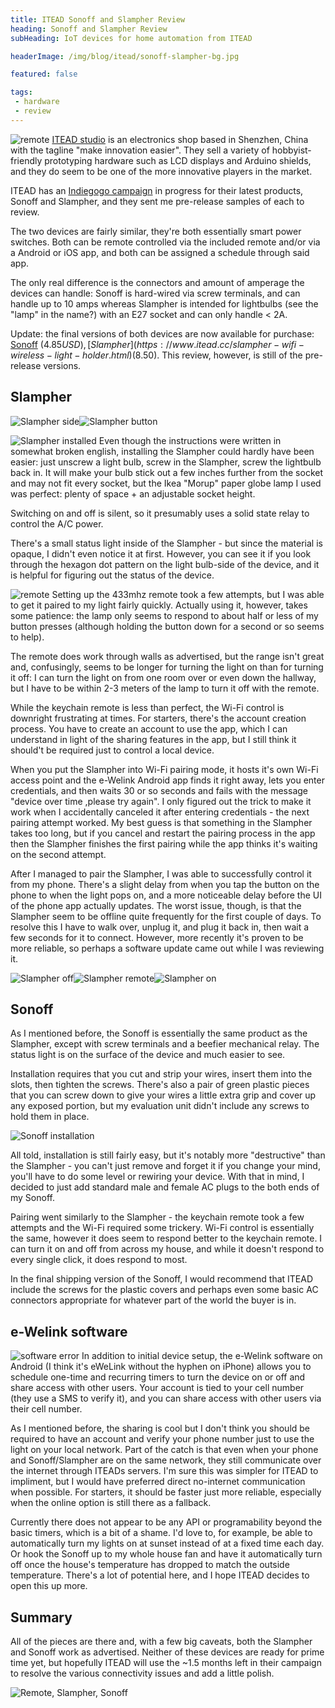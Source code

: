 ```yaml
---
title: ITEAD Sonoff and Slampher Review
heading: Sonoff and Slampher Review
subHeading: IoT devices for home automation from ITEAD

headerImage: /img/blog/itead/sonoff-slampher-bg.jpg

featured: false

tags:
 - hardware
 - review
---
```


<img class="left" src="/img/blog/itead/sonoff-slampher.jpg" alt="remote" /> <a href="https://www.itead.cc/">ITEAD studio</a> is an electronics shop based in Shenzhen, China with the tagline "make innovation easier". 
They sell a variety of hobbyist-friendly prototyping hardware such as LCD displays and Arduino shields, and they do seem to be one of the more innovative players in the market.

ITEAD has an <a href="https://www.indiegogo.com/projects/sonoff-slampher-low-cost-smart-home-solution#/">Indiegogo campaign</a> 
in progress for their latest products, Sonoff and Slampher, and they sent me pre-release samples of each to review.

The two devices are fairly similar, they're both essentially smart power switches. 
Both can be remote controlled via the included remote and/or via a Android or iOS app, and both can be assigned a schedule through said app.

The only real difference is the connectors and amount of amperage the devices can handle: 
Sonoff is hard-wired via screw terminals, and can handle up to 10 amps
whereas Slampher is intended for lightbulbs (see the "lamp" in the name?) with an E27 socket and can only handle &lt; 2A.

<!--more-->

Update: the final versions of both devices are now available for purchase: [Sonoff](https://www.itead.cc/sonoff-wifi-wireless-switch.html) ($4.85 USD), [Slampher](https://www.itead.cc/slampher-wifi-wireless-light-holder.html) ($8.50). This review, however, is still of the pre-release versions.

## Slampher

![Slampher side](/img/blog/itead/slampher-side.jpg)![Slampher button](/img/blog/itead/slampher-button.jpg)

<img class="right" src="/img/blog/itead/slampher-installed.jpg" alt="Slampher installed"/> Even though the instructions were written in somewhat broken english, installing the Slampher could hardly have been easier: just unscrew a light bulb, screw in the Slampher, screw the lightbulb back in. 
It will make your bulb stick out a few inches further from the socket and may not fit every socket, but the Ikea "Morup" paper globe lamp I used was perfect: plenty of space + an adjustable socket height.

Switching on and off is silent, so it presumably uses a solid state relay to control the A/C power.

There's a small status light inside of the Slampher - but since the material is opaque, I didn't even notice it at first. 
However, you can see it if you look through the hexagon dot pattern on the light bulb-side of the device, and it is helpful for figuring out the status of the device.

<img class="left" src="/img/blog/itead/remote.jpg" alt="remote" /> Setting up the 433mhz remote took a few attempts, but I was able to get it paired to my light fairly quickly. 
Actually using it, however, takes some patience: the lamp only seems to respond to about half or less of my button presses (although holding the button down for a second or so seems to help).


The remote does work through walls as advertised, but the range isn't great and, confusingly, seems to be longer for turning the light on than for turning it off:
I can turn the light on from one room over or even down the hallway, but I have to be within 2-3 meters of the lamp to turn it off with the remote.


While the keychain remote is less than perfect, the Wi-Fi control is downright frustrating at times. For starters, there's the account creation process.
You have to create an account to use the app, which I can understand in light of the sharing features in the app, but I still think it should't be required just to control a local device. 

When you put the Slampher into Wi-Fi pairing mode, it hosts it's own Wi-Fi access point and the e-Welink Android app finds it right away, lets you enter credentials, and then waits 30 or so seconds and fails with the message "device over time ,please try again".
I only figured out the trick to make it work when I accidentally canceled it after entering credentials - the next pairing attempt worked. 
My best guess is that something in the Slampher takes too long, but if you cancel and restart the pairing process in the app then the Slampher finishes the first pairing while the app thinks it's waiting on the second attempt.

After I managed to pair the Slampher, I was able to successfully control it from my phone. 
There's a slight delay from when you tap the button on the phone to when the light pops on, and a more noticeable delay before the UI of the phone app actually updates.
The worst issue, though, is that the Slampher seem to be offline quite frequently for the first couple of days. To resolve this I have to walk over, unplug it, and plug it back in, then wait a few seconds for it to connect. 
However, more recently it's proven to be more reliable, so perhaps a software update came out while I was reviewing it.


![Slampher off](/img/blog/itead/slampher-off.jpg)![Slampher remote](/img/blog/itead/slampher-remote.jpg)![Slampher on](/img/blog/itead/slampher-on.jpg)

## Sonoff

As I mentioned before, the Sonoff is essentially the same product as the Slampher, except with screw terminals and a beefier mechanical relay. The status light is on the surface of the device and much easier to see.

Installation requires that you cut and strip your wires, insert them into the slots, then tighten the screws. 
There's also a pair of green plastic pieces that you can screw down to give your wires a little extra grip and cover up any exposed portion, but my evaluation unit didn't include any screws to hold them in place.

![Sonoff installation](/img/blog/itead/sonoff-installation.jpg)

All told, installation is still fairly easy, but it's notably more "destructive" than the Slampher - you can't just remove and forget it if you change your mind, you'll have to do some level or rewiring your device. 
With that in mind, I decided to just add standard male and female AC plugs to the both ends of my Sonoff.

Pairing went similarly to the Slampher - the keychain remote took a few attempts and the Wi-Fi required some trickery. 
Wi-Fi control is essentially the same, however it does seem to respond better to the keychain remote. 
I can turn it on and off from across my house, and while it doesn't respond to every single click, it does respond to most.

In the final shipping version of the Sonoff, I would recommend that ITEAD include the screws for the plastic covers and perhaps even some basic AC connectors appropriate for whatever part of the world the buyer is in.

## e-Welink software

<img class="right" src="/img/blog/itead/software-error.png" alt="software error" /> In addition to initial device setup, the e-Welink software on Android (I think it's eWeLink without the hyphen on iPhone) allows you to schedule one-time and recurring timers to turn the device on or off and share access with other users. 
Your account is tied to your cell number (they use a SMS to verify it), and you can share access with other users via their cell number. 

As I mentioned before, the sharing is cool but I don't think you should be required to have an account and verify your phone number just to use the light on your local network.
Part of the catch is that even when your phone and Sonoff/Slampher are on the same network, they still communicate over the internet through ITEADs servers.
I'm sure this was simpler for ITEAD to impliment, but I would have preferred direct no-internet communication when possible. 
For starters, it should be faster just more reliable, especially when the online option is still there as a fallback.

Currently there does not appear to be any API or programability beyond the basic timers, which is a bit of a shame. 
I'd love to, for example, be able to automatically turn my lights on at sunset instead of at a fixed time each day.
Or hook the Sonoff up to my whole house fan and have it automatically turn off once the house's temperature has dropped to match the outside temperature.
There's a lot of potential here, and I hope ITEAD decides to open this up more. 

## Summary

All of the pieces are there and, with a few big caveats, both the Slampher and Sonoff work as advertised. 
Neither of these devices are ready for prime time yet, but hopefully ITEAD will use the ~1.5 months left in their campaign to resolve the various connectivity issues and add a little polish.

![Remote, Slampher, Sonoff](/img/blog/itead/sonoff-slampher-bg.jpg)
